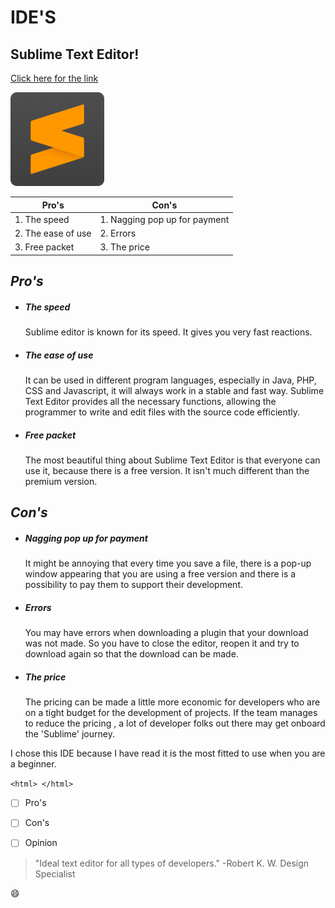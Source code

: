 # IDE'S
## Sublime Text Editor!

 
[Click here for the link](https://www.sublimetext.com/)

![logo](1.png)





| Pro's |Con's  |
|-------|-------|
|1. The speed| 1. Nagging pop up for payment|
|2. The ease of use|2. Errors|
|3. Free packet| 3. The price|


## _Pro's_


 
 - ##### The speed

	Sublime editor is known for its speed. It gives you very fast reactions. 



- #####  The ease of use
	It can be used in different program languages, especially in Java, PHP, CSS and Javascript, it will always work in a stable and fast way. Sublime Text Editor provides all the necessary functions, allowing the programmer to write and edit files with the source code efficiently.

- ##### Free packet
	The most beautiful thing about Sublime Text Editor is that everyone can use it, because there is a free version. It isn't much different than the premium version. 

## _Con's_

- ##### Nagging pop up for payment
	It might be annoying that every time you save a file, there is a pop-up window appearing that you are using a free version and there is a possibility to pay them to support their development. 

- ##### Errors
	You may have errors when downloading a plugin that your download was not made. So you have to close the editor, reopen it and try to download again so that the download can be made.

- ##### The price
	The pricing can be made a little more economic for developers who are on a tight budget for the development of projects. If the team manages to reduce the pricing , a lot of developer folks out there may get onboard the 'Sublime' journey. 

I chose this IDE because I have read it is the most fitted to use when you are a beginner. 


`<html> </html>`

- [ ] Pro's
- [ ] Con's
- [ ] Opinion


>  "Ideal text editor for all types of developers."
> -Robert K. W. Design Specialist				


:smile:
